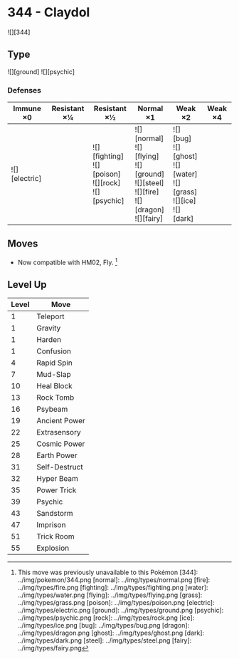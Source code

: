 # 344 - Claydol
![][344]

## Type

![][ground]  ![][psychic]

### Defenses

Immune ×0         | Resistant ×¼ | Resistant ×½                                                     | Normal ×1                                                                                                   | Weak ×2                                                                              | Weak ×4 | 
---               | ---          | ---                                                              | ---                                                                                                         | ---                                                                                  | ---     | 
![][electric]<br> |              | ![][fighting]<br> ![][poison]<br> ![][rock]<br> ![][psychic]<br> | ![][normal]<br> ![][flying]<br> ![][ground]<br> ![][steel]<br> ![][fire]<br> ![][dragon]<br> ![][fairy]<br> | ![][bug]<br> ![][ghost]<br> ![][water]<br> ![][grass]<br> ![][ice]<br> ![][dark]<br> |         | 

## Moves

 - Now compatible with HM02, Fly. [^1]

## Level Up

Level | Move          | 
---   | ---           | 
1     | Teleport      | 
1     | Gravity       | 
1     | Harden        | 
1     | Confusion     | 
4     | Rapid Spin    | 
7     | Mud-Slap      | 
10    | Heal Block    | 
13    | Rock Tomb     | 
16    | Psybeam       | 
19    | Ancient Power | 
22    | Extrasensory  | 
25    | Cosmic Power  | 
28    | Earth Power   | 
31    | Self-Destruct | 
32    | Hyper Beam    | 
35    | Power Trick   | 
39    | Psychic       | 
43    | Sandstorm     | 
47    | Imprison      | 
51    | Trick Room    | 
55    | Explosion     | 

[^1]: This move was previously unavailable to this Pokémon
[344]: ../img/pokemon/344.png
[normal]: ../img/types/normal.png
[fire]: ../img/types/fire.png
[fighting]: ../img/types/fighting.png
[water]: ../img/types/water.png
[flying]: ../img/types/flying.png
[grass]: ../img/types/grass.png
[poison]: ../img/types/poison.png
[electric]: ../img/types/electric.png
[ground]: ../img/types/ground.png
[psychic]: ../img/types/psychic.png
[rock]: ../img/types/rock.png
[ice]: ../img/types/ice.png
[bug]: ../img/types/bug.png
[dragon]: ../img/types/dragon.png
[ghost]: ../img/types/ghost.png
[dark]: ../img/types/dark.png
[steel]: ../img/types/steel.png
[fairy]: ../img/types/fairy.png

